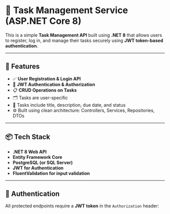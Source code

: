 # 📝 Task Management Service (ASP.NET Core 8)

This is a simple **Task Management API** built using **.NET 8** that allows users to register, log in, and manage their tasks securely using **JWT token-based authentication**.

---

## 🚀 Features

- ✅ **User Registration & Login API**
- 🔐 **JWT Authentication & Authorization**
- 📋 **CRUD Operations on Tasks**
- 🗂️ Tasks are user-specific
- 📆 Tasks include title, description, due date, and status
- ⚙️ Built using clean architecture: Controllers, Services, Repositories, DTOs

---

## 📦 Tech Stack

- **.NET 8 Web API**
- **Entity Framework Core**
- **PostgreSQL (or SQL Server)**
- **JWT for Authentication**
- **FluentValidation for input validation**

---

## 🔐 Authentication

All protected endpoints require a **JWT token** in the `Authorization` header:

